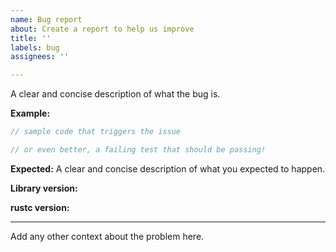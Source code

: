 ```yaml
---
name: Bug report
about: Create a report to help us improve
title: ''
labels: bug
assignees: ''

---
```


A clear and concise description of what the bug is.

**Example:**

```rust
// sample code that triggers the issue

// or even better, a failing test that should be passing!
```

**Expected:**
A clear and concise description of what you expected to happen.

**Library version:**
<!-- from Cargo.lock, e.g. "grep -e 'authorized_keys' Cargo.lock" -->

**rustc version:**
<!-- version, not just channel (stable etc.): "rustc --version" -->

---

Add any other context about the problem here.
